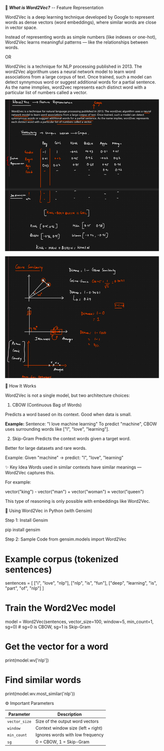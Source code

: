 🧠 ***What is Word2Vec?***    -- Feature Representation 

Word2Vec is a deep learning technique developed by Google to represent words as dense vectors (word embeddings), where similar words are close in vector space.

Instead of representing words as simple numbers (like indexes or one-hot), Word2Vec learns meaningful patterns — like the relationships between words.

OR

Word2Vec is a technique for NLP processing published in 2013. The word2Vec algorithum uses a neural network model to learn word associations from a large corpus of text. Once trained, such a model can detect synnymous word or suggest additional words for a partial sentence. As the name immplies, word2vec represents each distinct word with a particular list of numbers called a vector. 

![alt text](image1.png)


![alt text](image.png)

🧮 How It Works

Word2Vec is not a single model, but two architecture choices:

1. CBOW (Continuous Bag of Words)

Predicts a word based on its context.
Good when data is small.

**Example:**
Sentence: "I love machine learning"
To predict "machine", CBOW uses surrounding words like ["I", "love", "learning"].

2. Skip-Gram
Predicts the context words given a target word.

Better for large datasets and rare words.

Example:
Given "machine" → predict: "I", "love", "learning"

✨ Key Idea
Words used in similar contexts have similar meanings — Word2Vec captures this.

For example:

vector("king") - vector("man") + vector("woman") ≈ vector("queen")

This type of reasoning is only possible with embeddings like Word2Vec.

🔧 Using Word2Vec in Python (with Gensim)

Step 1: Install Gensim

pip install gensim

Step 2: Sample Code
from gensim.models import Word2Vec

# Example corpus (tokenized sentences)
sentences = [
    ["i", "love", "nlp"],
    ["nlp", "is", "fun"],
    ["deep", "learning", "is", "part", "of", "nlp"]
]

# Train the Word2Vec model
model = Word2Vec(sentences, vector_size=100, window=5, min_count=1, sg=0)  # sg=0 is CBOW, sg=1 is Skip-Gram

# Get the vector for a word
print(model.wv['nlp'])

# Find similar words
print(model.wv.most_similar('nlp'))

⚙️ Important Parameters

| Parameter     | Description                        |
| ------------- | ---------------------------------- |
| `vector_size` | Size of the output word vectors    |
| `window`      | Context window size (left + right) |
| `min_count`   | Ignores words with low frequency   |
| `sg`          | 0 = CBOW, 1 = Skip-Gram            |


